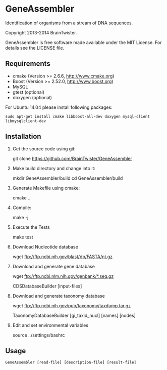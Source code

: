 GeneAssembler
=============

Identification of organisms from a stream of DNA sequences.

Copyright 2013-2014 BrainTwister.

GeneAssembler is free software made available under the MIT License. For details see the LICENSE file.

Requirements
------------

- cmake (Version >= 2.6.6, http://www.cmake.org)
- Boost (Version >= 2.52.0, http://www.boost.org)
- MySQL
- gtest (optional)
- doxygen (optional)

For Ubuntu 14.04 please install following packages:

    sudo apt-get install cmake libboost-all-dev doxygen mysql-client libmysqlclient-dev

Installation
------------

1) Get the source code using git:

    git clone https://github.com/BrainTwister/GeneAssembler
  
2) Make build directory and change into it:
  
    mkdir GeneAssembler/build
    cd GeneAssembler/build

3) Generate Makefile using cmake:

    cmake ..

4) Compile:

    make -j <number of cores>

5) Execute the Tests

    make test

6) Download Nucleotide database

    wget ftp://ftp.ncbi.nih.gov/blast/db/FASTA/nt.gz

7) Download and generate gene database

    wget ftp://ftp.ncbi.nlm.nih.gov/genbank/*.seq.gz
 
    CDSDatabaseBuilder [input-files]

8) Download and generate taxonomy database

    wget ftp://ftp.ncbi.nih.gov/pub/taxonomy/taxdump.tar.gz

    TaxonomyDatabaseBuilder [gi_taxid_nucl] [names] [nodes]

9) Edit and set environmental variables

    source ../settings/bashrc

Usage
-----

    GeneAssembler [read-file] [description-file] [result-file]
